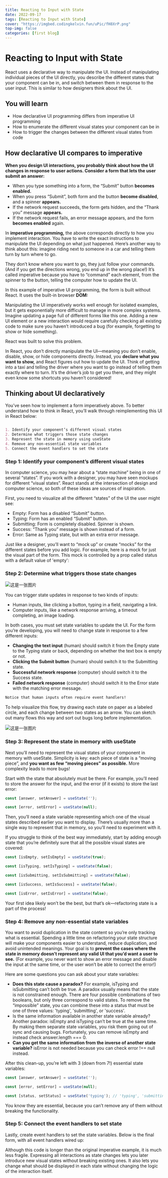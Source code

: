 ```yaml
---
title: Reacting to Input with State
date: 2022-09-17
tags: [Reacting to Input with State]
cover: "https://imgbed.codingkelvin.fun/uPic/fH8XrP.png"
top-img: false
categories: [first blog]
---
```


# Reacting to Input with State

React uses a declarative way to manipulate the UI. Instead of manipulating individual pieces of the UI directly, you describe the different states that your component can be in, and switch between them in response to the user input. This is similar to how designers think about the UI.


## **You will learn**

- How declarative UI programming differs from imperative UI programming
- How to enumerate the different visual states your component can be in
- How to trigger the changes between the different visual states from code

## How declarative UI compares to imperative

**When you design UI interactions, you probably think about how the UI changes in response to user actions. Consider a form that lets the user submit an answer:**

- When you type something into a form, the “Submit” button **becomes enabled.**
- When you press “Submit”, both form and the button **become disabled**, and a spinner **appears.**
- If the network request succeeds, the form gets hidden, and the “Thank you” message **appears.**
- If the network request fails, an error message appears, and the form **becomes enabled** again.

In **imperative programming,** the above corresponds directly to how you implement interaction. You have to write the exact instructions to manipulate the UI depending on what just happened. Here’s another way to think about this: imagine riding next to someone in a car and telling them turn by turn where to go.

They don’t know where you want to go, they just follow your commands. (And if you get the directions wrong, you end up in the wrong place!) It’s called imperative because you have to “command” each element, from the spinner to the button, telling the computer how to update the UI.

In this example of imperative UI programming, the form is built without React. It uses the built-in browser **DOM:**

Manipulating the UI imperatively works well enough for isolated examples, but it gets exponentially more difficult to manage in more complex systems. Imagine updating a page full of different forms like this one. Adding a new UI element or a new interaction would require carefully checking all existing code to make sure you haven’t introduced a bug (for example, forgetting to show or hide something).

React was built to solve this problem.

In React, you don’t directly manipulate the UI—meaning you don’t enable, disable, show, or hide components directly. Instead, you **declare what you want to show,** and React figures out how to update the UI. Think of getting into a taxi and telling the driver where you want to go instead of telling them exactly where to turn. It’s the driver’s job to get you there, and they might even know some shortcuts you haven’t considered!

## Thinking about UI declaratively

You’ve seen how to implement a form imperatively above. To better understand how to think in React, you’ll walk through reimplementing this UI in React below:

```markdown

1. Identify your component’s different visual states
2. Determine what triggers those state changes
3. Represent the state in memory using useState
4. Remove any non-essential state variables
5. Connect the event handlers to set the state

```

### Step 1: Identify your component’s different visual states

In computer science, you may hear about a “state machine” being in one of several “states”. If you work with a designer, you may have seen mockups for different “visual states”. React stands at the intersection of design and computer science, so both of these ideas are sources of inspiration.

First, you need to visualize all the different “states” of the UI the user might see:


- Empty: Form has a disabled “Submit” button.
- Typing: Form has an enabled “Submit” button.
- Submitting: Form is completely disabled. Spinner is shown.
- Success: “Thank you” message is shown instead of a form.
- Error: Same as Typing state, but with an extra error message.

Just like a designer, you’ll want to “mock up” or create “mocks” for the different states before you add logic. For example, here is a mock for just the visual part of the form. This mock is controlled by a prop called status with a default value of 'empty':


### Step 2: Determine what triggers those state changes

![这是一张图片](https://s1.imgbed.xyz/2022/09/19/kCLM4.md.jpg)

You can trigger state updates in response to two kinds of inputs:

- Human inputs, like clicking a button, typing in a field, navigating a link.
- Computer inputs, like a network response arriving, a timeout completing, an image loading.

In both cases, you must set state variables to update the UI. For the form you’re developing, you will need to change state in response to a few different inputs:

- **Changing the text input** (human) should switch it from the Empty state to the Typing state or back, depending on whether the text box is empty or not.
- **Clicking the Submit button** (human) should switch it to the Submitting state.
- **Successful network response** (computer) should switch it to the Success state.
- **Failed network response** (computer) should switch it to the Error state with the matching error message.

```markdown
Notice that human inputs often require event handlers!
```

To help visualize this flow, try drawing each state on paper as a labeled circle, and each change between two states as an arrow. You can sketch out many flows this way and sort out bugs long before implementation.

![这是一张图片](https://beta.reactjs.org/_next/image?url=%2Fimages%2Fdocs%2Fdiagrams%2Fresponding_to_input_flow.png&w=750&q=75)

### Step 3: Represent the state in memory with useState

Next you’ll need to represent the visual states of your component in memory with useState. Simplicity is key: each piece of state is a “moving piece”, and **you want as few “moving pieces” as possible.** More complexity leads to more bugs!

Start with the state that absolutely must be there. For example, you’ll need to store the answer for the input, and the error (if it exists) to store the last error:

```jsx
const [answer, setAnswer] = useState('');

const [error, setError] = useState(null);
```

Then, you’ll need a state variable representing which one of the visual states described earlier you want to display. There’s usually more than a single way to represent that in memory, so you’ll need to experiment with it.

If you struggle to think of the best way immediately, start by adding enough state that you’re definitely sure that all the possible visual states are covered:

```jsx
const [isEmpty, setIsEmpty] = useState(true);

const [isTyping, setIsTyping] = useState(false);

const [isSubmitting, setIsSubmitting] = useState(false);

const [isSuccess, setIsSuccess] = useState(false);

const [isError, setIsError] = useState(false);
```

Your first idea likely won’t be the best, but that’s ok—refactoring state is a part of the process!

### Step 4: Remove any non-essential state variables

You want to avoid duplication in the state content so you’re only tracking what is essential. Spending a little time on refactoring your state structure will make your components easier to understand, reduce duplication, and avoid unintended meanings. Your goal is to **prevent the cases where the state in memory doesn’t represent any valid UI that you’d want a user to see.** (For example, you never want to show an error message and disable the input at the same time, or the user won’t be able to correct the error!)

Here are some questions you can ask about your state variables:

- **Does this state cause a paradox?** For example, isTyping and isSubmitting can’t both be true. A paradox usually means that the state is not constrained enough. There are four possible combinations of two booleans, but only three correspond to valid states. To remove the “impossible” state, you can combine these into a status that must be one of three values: 'typing', 'submitting', or 'success'.
- Is the same information available in another state variable already? Another paradox: isEmpty and isTyping can’t be true at the same time. By making them separate state variables, you risk them going out of sync and causing bugs. Fortunately, you can remove isEmpty and instead check answer.length === 0.
- **Can you get the same information from the inverse of another state variable?** isError is not needed because you can check error !== null instead.

After this clean-up, you’re left with 3 (down from 7!) essential state variables:

```jsx
const [answer, setAnswer] = useState('');

const [error, setError] = useState(null);

const [status, setStatus] = useState('typing'); // 'typing', 'submitting', or 'success'
```

You know they are essential, because you can’t remove any of them without breaking the functionality.

### Step 5: Connect the event handlers to set state

Lastly, create event handlers to set the state variables. Below is the final form, with all event handlers wired up:

Although this code is longer than the original imperative example, it is much less fragile. Expressing all interactions as state changes lets you later introduce new visual states without breaking existing ones. It also lets you change what should be displayed in each state without changing the logic of the interaction itself.
